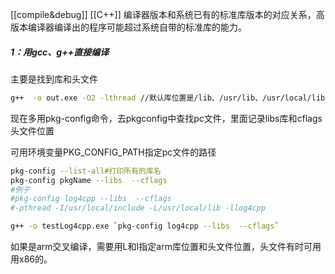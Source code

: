 [[compile&debug]]
[[C++]]
编译器版本和系统已有的标准库版本的对应关系，高版本编译器编译出的程序可能超过系统自带的标准库的能力。

##### 1：用gcc、g++直接编译

主要是找到库和头文件

```bash
g++  -o out.exe -O2 -lthread //默认库位置是/lib、/usr/lib、/usr/local/lib;默认的头文件位置是/usr/local/include
```

现在多用pkg-config命令，去pkgconfig中查找pc文件，里面记录libs库和cflags头文件位置

可用环境变量PKG_CONFIG_PATH指定pc文件的路径

```bash
pkg-config --list-all#打印所有的库名
pkg-config pkgName --libs  --cflags
#例子
#pkg-config log4cpp --libs  --cflags
#-pthread -I/usr/local/include -L/usr/local/lib -llog4cpp
```

```bash
g++ -o testLog4cpp.exe `pkg-config log4cpp --libs  --cflags`
```

如果是arm交叉编译，需要用L和I指定arm库位置和头文件位置，头文件有时可用用x86的。
